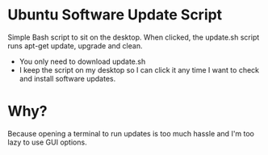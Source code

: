 # Ubuntu Software Update Script
Simple Bash script to sit on the desktop. When clicked, the update.sh script runs apt-get update, upgrade and clean.

* You only need to download update.sh
* I keep the script on my desktop so I can click it any time I want to check and install software updates.

# Why?
Because opening a terminal to run updates is too much hassle and I'm too lazy to use GUI options.
